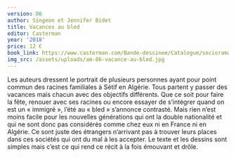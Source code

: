 ```yaml
---
version: 86
author: Singeon et Jennifer Bidet
title: Vacances au bled
editor: Casterman
year: '2018'
price: 12 €
book_link: https://www.casterman.com/Bande-dessinee/Catalogue/sociorama/sociorama-vacances-au-bled
img_src: /assets/uploads/am-86-vacance-au-bled.jpg
---
```

Les auteurs dressent le portrait de plusieurs personnes ayant pour point commun des racines familiales à Sétif en Algérie. Tous partent y passer des vacances mais chacun avec des objectifs différents. Que ce soit pour faire la fête, renouer avec ses racines ou encore essayer de s’intégrer quand on est un « immigré », l’été au « bled » s’annonce contrasté. Mais rien n’est moins facile pour les nouvelles générations qui ont la double nationalité et qui ne sont donc pas considérés comme chez eux ni en France ni en Algérie. Ce sont juste des étrangers n’arrivant pas à trouver leurs places dans ces sociétés qui ont du mal à les accepter. Le texte et les dessins sont simples mais c’est ce qui rend ce récit à la fois émouvant et drôle.

